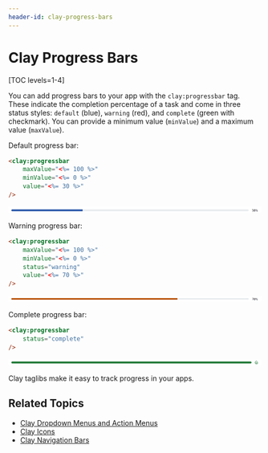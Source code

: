 ```yaml
---
header-id: clay-progress-bars
---
```


# Clay Progress Bars

[TOC levels=1-4]

You can add progress bars to your app with the `clay:progressbar` tag. These 
indicate the completion percentage of a task and come in three status styles: 
`default` (blue), `warning` (red), and `complete` (green with checkmark). You 
can provide a minimum value (`minValue`) and a maximum value (`maxValue`). 

Default progress bar:

```html
<clay:progressbar 
    maxValue="<%= 100 %>" 
    minValue="<%= 0 %>" 
    value="<%= 30 %>" 
/>
```

![Figure 1: You can include progress bars in your apps.](../../../../images/clay-taglib-progress-bar.png)

Warning progress bar:

```html
<clay:progressbar 
    maxValue="<%= 100 %>" 
    minValue="<%= 0 %>" 
    status="warning" 
    value="<%= 70 %>" 
/>
```

![Figure 2: warning progress bars indicate that the progress has not completed due to an error.](../../../../images/clay-taglib-progress-bar-warning.png)

Complete progress bar:

```html
<clay:progressbar 
    status="complete" 
/>
```

![Figure 3: The complete progress bar indicates the progress is complete.](../../../../images/clay-taglib-progress-bar-complete.png)

Clay taglibs make it easy to track progress in your apps.

## Related Topics

- [Clay Dropdown Menus and Action Menus](/docs/7-2/reference/-/knowledge_base/r/clay-dropdown-menus-and-action-menus)
- [Clay Icons](/docs/7-2/reference/-/knowledge_base/r/clay-icons)
- [Clay Navigation Bars](/docs/7-2/reference/-/knowledge_base/r/clay-navigation-bars)
